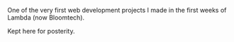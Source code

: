 One of the very first web development projects I made in the first weeks of Lambda (now Bloomtech). 

Kept here for posterity. 
